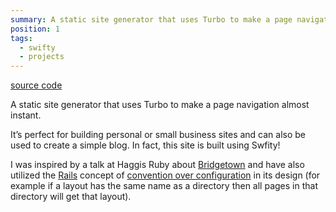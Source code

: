 ```yaml
---
summary: A static site generator that uses Turbo to make a page navigation almost instant.
position: 1
tags:
  - swifty
  - projects
---
```


[source code](https://github.com/daz4126/swifty)

A static site generator that uses Turbo to make a page navigation almost instant.

It’s perfect for building personal or small business sites and can also be used to create a simple blog. In fact, this site is built using Swfity!

I was inspired  by a talk at Haggis Ruby about [Bridgetown](https://www.bridgetownrb.com) and have also utilized the [Rails](https://rubyonrails.org) concept of [convention over configuration](https://rubyonrails.org/doctrine#convention-over-configuration) in its design (for example if a layout has the same name as a directory then all pages in that directory will get that layout).
